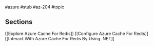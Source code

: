 #azure #stub #az-204 #topic

## Sections
[[Explore Azure Cache For Redis]]
[[Configure Azure Cache For Redis]]
[[Interact With Azure Cache For Redis By Using .NET]]